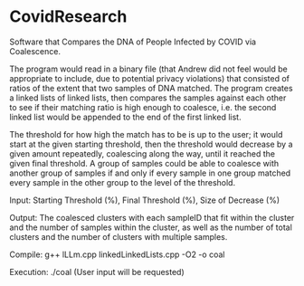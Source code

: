 # CovidResearch
Software that Compares the DNA of People Infected by COVID via Coalescence.

The program would read in a binary file (that Andrew did not feel would be appropriate to include, due to potential privacy violations) that consisted of ratios of the extent that two samples of DNA matched. The program creates a linked lists of linked lists, then compares the samples against each other to see if their matching ratio is high enough to coalesce, i.e. the second linked list would be appended to the end of the first linked list.

The threshold for how high the match has to be is up to the user; it would start at the given starting threshold, then the threshold would decrease by a given amount repeatedly, coalescing along the way, until it reached the given final threshold. A group of samples could be able to coalesce with another group of samples if and only if every sample in one group matched every sample in the other group to the level of the threshold.

Input: Starting Threshold (%), Final Threshold (%), Size of Decrease (%)

Output: The coalesced clusters with each sampleID that fit within the cluster and the number of samples within the cluster, as well as the number of total clusters and the number of clusters with multiple samples.

Compile: g++ lLLm.cpp linkedLinkedLists.cpp -O2 -o coal

Execution: ./coal (User input will be requested)
